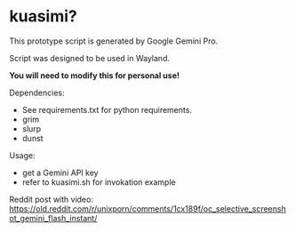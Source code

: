 # kuasimi?

This prototype script is generated by Google Gemini Pro.

Script was designed to be used in Wayland.

**You will need to modify this for personal use!**

Dependencies:
- See requirements.txt for python requirements.
- grim
- slurp
- dunst

Usage:
- get a Gemini API key
- refer to kuasimi.sh for invokation example

Reddit post with video: https://old.reddit.com/r/unixporn/comments/1cx189f/oc_selective_screenshot_gemini_flash_instant/
